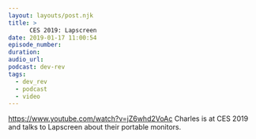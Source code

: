 ```yaml
---
layout: layouts/post.njk
title: >
      CES 2019: Lapscreen
date: 2019-01-17 11:00:54
episode_number: 
duration: 
audio_url: 
podcast: dev-rev
tags: 
  - dev_rev
  - podcast
  - video
---
```


https://www.youtube.com/watch?v=jZ6whd2VoAc Charles is at CES 2019 and talks to Lapscreen about their portable monitors.


